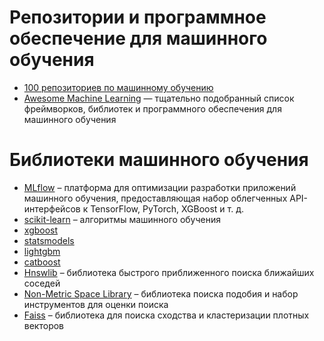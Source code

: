 # Репозитории и программное обеспечение для машинного обучения

- [100 репозиториев по машинному обучению](http://meta-guide.com/software-meta-guide/100-best-github-machine-learning)
- [Awesome Machine Learning](https://github.com/josephmisiti/awesome-machine-learning) — тщательно подобранный список фреймворков, библиотек и программного обеспечения для машинного обучения

# Библиотеки машинного обучения

- [MLflow](https://github.com/mlflow/mlflow) – платформа для оптимизации разработки приложений машинного обучения, предоставляющая набор облегченных API-интерфейсов к TensorFlow, PyTorch, XGBoost и т. д.
- [scikit-learn](https://scikit-learn.org/stable/) – алгоритмы машинного обучения
- [xgboost](https://xgboost.readthedocs.io/en/latest/)
- [statsmodels](https://www.statsmodels.org/stable/index.html)
- [lightgbm](https://lightgbm.readthedocs.io/en/latest/)
- [catboost](https://catboost.ai/)
- [Hnswlib](https://github.com/nmslib/hnswlib) – библиотека быстрого приближенного поиска ближайших соседей
- [Non-Metric Space Library](https://github.com/nmslib/nmslib) – библиотека поиска подобия и набор инструментов для оценки поиска
- [Faiss](https://github.com/facebookresearch/faiss) – библиотека для поиска сходства и кластеризации плотных векторов
